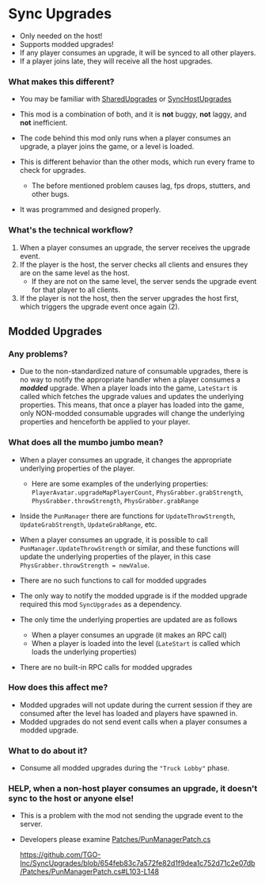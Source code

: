 # Sync Upgrades
- Only needed on the host!
- Supports modded upgrades!
- If any player consumes an upgrade, it will be synced to all other players.
- If a player joins late, they will receive all the host upgrades.

### What makes this different?
- You may be familiar with [SharedUpgrades](https://thunderstore.io/c/repo/p/Traktool/SharedUpgrades/)
or [SyncHostUpgrades](https://thunderstore.io/c/repo/p/SharkLucas/SyncHostUpgrades/)

- This mod is a combination of both, and it is **not** buggy, **not** laggy, and **not** inefficient.

- The code behind this mod only runs when a player consumes an upgrade, a player joins the game, or a level is loaded.

- This is different behavior than the other mods, which run every frame to check for upgrades.
  - The before mentioned problem causes lag, fps drops, stutters, and other bugs.

- It was programmed and designed properly.

### What's the technical workflow?
1. When a player consumes an upgrade, the server receives the upgrade event.
2. If the player is the host, the server checks all clients and ensures they are on the same level as the host.
   - If they are not on the same level, the server sends the upgrade event for that player to all clients.
3. If the player is not the host, then the server upgrades the host first, which triggers the upgrade event once again (2).

## Modded Upgrades

### Any problems?
- Due to the non-standardized nature of consumable upgrades, there is no way to notify the appropriate handler when 
a player consumes a ***modded*** upgrade. When a player loads into the game, `LateStart` is called which fetches the
upgrade values and updates the underlying properties. This means, that once a player has loaded into the game, only 
NON-modded consumable upgrades will change the underlying properties and henceforth be applied to your player.

### What does all the mumbo jumbo mean?
- When a player consumes an upgrade, it changes the appropriate underlying properties of the player.
  - Here are some examples of the underlying properties: `PlayerAvatar.upgradeMapPlayerCount`, 
  `PhysGrabber.grabStrength`, `PhysGrabber.throwStrength`, `PhysGrabber.grabRange`

- Inside the `PunManager` there are functions for `UpdateThrowStrength`, `UpdateGrabStrength`, `UpdateGrabRange`, etc.

- When a player consumes an upgrade, it is possible to call `PunManager.UpdateThrowStrength` or similar, and these functions
will update the underlying properties of the player, in this case `PhysGrabber.throwStrength = newValue`.
- There are no such functions to call for modded upgrades
- The only way to notify the modded upgrade is if the modded upgrade required this mod `SyncUpgrades` as a dependency.
- The only time the underlying properties are updated are as follows
  - When a player consumes an upgrade (it makes an RPC call)
  - When a player is loaded into the level (`LateStart` is called which loads the underlying properties)
- There are no built-in RPC calls for modded upgrades

### How does this affect me?
- Modded upgrades will not update during the current session if they are consumed after the level has loaded and 
  players have spawned in.
- Modded upgrades do not send event calls when a player consumes a modded upgrade.

### What to do about it?
- Consume all modded upgrades during the `"Truck Lobby"` phase.

### HELP, when a non-host player consumes an upgrade, it doesn't sync to the host or anyone else!
- This is a problem with the mod not sending the upgrade event to the server.
- Developers please examine [Patches/PunManagerPatch.cs](Patches/PunManagerPatch.cs#L103-L148)

  https://github.com/TGO-Inc/SyncUpgrades/blob/654feb83c7a572fe82d1f9dea1c752d71c2e07db/Patches/PunManagerPatch.cs#L103-L148
